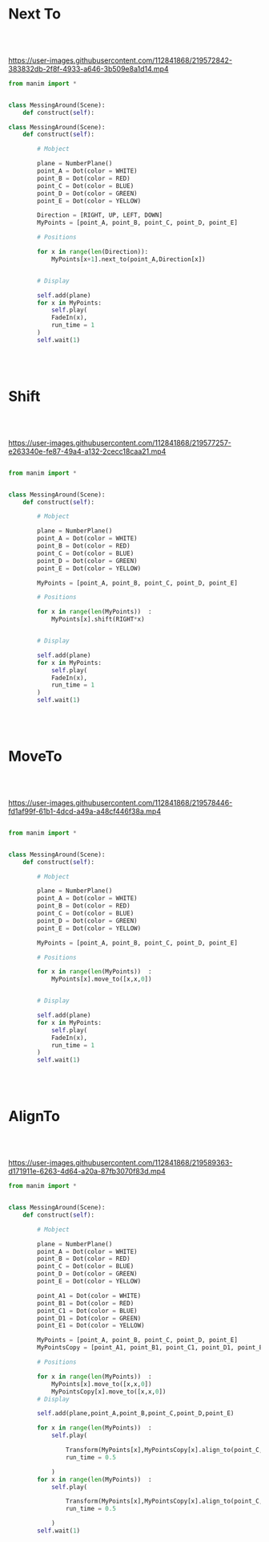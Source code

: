 # Next To

<br />
<br />



https://user-images.githubusercontent.com/112841868/219572842-383832db-2f8f-4933-a646-3b509e8a1d14.mp4

```python
from manim import *


class MessingAround(Scene):
    def construct(self):

class MessingAround(Scene):
    def construct(self):

        # Mobject

        plane = NumberPlane()
        point_A = Dot(color = WHITE)
        point_B = Dot(color = RED)
        point_C = Dot(color = BLUE)
        point_D = Dot(color = GREEN)
        point_E = Dot(color = YELLOW)        

        Direction = [RIGHT, UP, LEFT, DOWN]
        MyPoints = [point_A, point_B, point_C, point_D, point_E]

        # Positions 

        for x in range(len(Direction)):
            MyPoints[x+1].next_to(point_A,Direction[x])


        # Display

        self.add(plane)
        for x in MyPoints:
            self.play(
            FadeIn(x),
            run_time = 1
        )               
        self.wait(1)
```

<br />
<br />

# Shift

<br />
<br />


https://user-images.githubusercontent.com/112841868/219577257-e263340e-fe87-49a4-a132-2cecc18caa21.mp4

```python

from manim import *


class MessingAround(Scene):
    def construct(self):

        # Mobject

        plane = NumberPlane()
        point_A = Dot(color = WHITE)
        point_B = Dot(color = RED)
        point_C = Dot(color = BLUE)
        point_D = Dot(color = GREEN)
        point_E = Dot(color = YELLOW)        

        MyPoints = [point_A, point_B, point_C, point_D, point_E]

        # Positions 

        for x in range(len(MyPoints))  :
            MyPoints[x].shift(RIGHT*x)


        # Display

        self.add(plane)
        for x in MyPoints:
            self.play(
            FadeIn(x),
            run_time = 1
        )               
        self.wait(1)
```
<br />
<br />

# MoveTo

<br />
<br />

https://user-images.githubusercontent.com/112841868/219578446-fd1af99f-61b1-4dcd-a49a-a48cf446f38a.mp4


```python 

from manim import *


class MessingAround(Scene):
    def construct(self):

        # Mobject

        plane = NumberPlane()
        point_A = Dot(color = WHITE)
        point_B = Dot(color = RED)
        point_C = Dot(color = BLUE)
        point_D = Dot(color = GREEN)
        point_E = Dot(color = YELLOW)        

        MyPoints = [point_A, point_B, point_C, point_D, point_E]

        # Positions 

        for x in range(len(MyPoints))  :
            MyPoints[x].move_to([x,x,0])


        # Display

        self.add(plane)
        for x in MyPoints:
            self.play(
            FadeIn(x),
            run_time = 1
        )               
        self.wait(1)
```

<br />
<br />

# AlignTo

<br />
<br />



https://user-images.githubusercontent.com/112841868/219589363-d171911e-6263-4d64-a20a-87fb3070f83d.mp4




```python
from manim import *


class MessingAround(Scene):
    def construct(self):

        # Mobject

        plane = NumberPlane()
        point_A = Dot(color = WHITE)
        point_B = Dot(color = RED)
        point_C = Dot(color = BLUE)
        point_D = Dot(color = GREEN)
        point_E = Dot(color = YELLOW)        

        point_A1 = Dot(color = WHITE)
        point_B1 = Dot(color = RED)
        point_C1 = Dot(color = BLUE)
        point_D1 = Dot(color = GREEN)
        point_E1 = Dot(color = YELLOW)        

        MyPoints = [point_A, point_B, point_C, point_D, point_E]
        MyPointsCopy = [point_A1, point_B1, point_C1, point_D1, point_E1]

        # Positions 

        for x in range(len(MyPoints))  :
            MyPoints[x].move_to([x,x,0])
            MyPointsCopy[x].move_to([x,x,0])
        # Display

        self.add(plane,point_A,point_B,point_C,point_D,point_E)

        for x in range(len(MyPoints))  :
            self.play(

                Transform(MyPoints[x],MyPointsCopy[x].align_to(point_C,RIGHT)),
                run_time = 0.5

            )
        for x in range(len(MyPoints))  :
            self.play(

                Transform(MyPoints[x],MyPointsCopy[x].align_to(point_C,UP)),
                run_time = 0.5

            )            
        self.wait(1)
```






